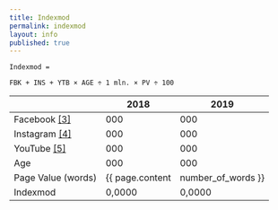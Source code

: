 ```yaml
---
title: Indexmod
permalink: indexmod
layout: info
published: true
---
```


`Indexmod =`

`FBK + INS + YTB × AGE ÷ 1 mln. × PV ÷ 100`

||2018|2019|
|-|-|-|
|Facebook <span id="a3">[\[3\]](#f3)</span>|000|000|
|Instagram <span id="a4">[\[4\]](#f4)</span>|000|000|
|YouTube <span id="a5">[\[5\]](#f5)</span>|000|000|
|Age|000|000|
|Page Value (words)|{{ page.content | number_of_words }}||
|Indexmod|0,0000|0,0000|
